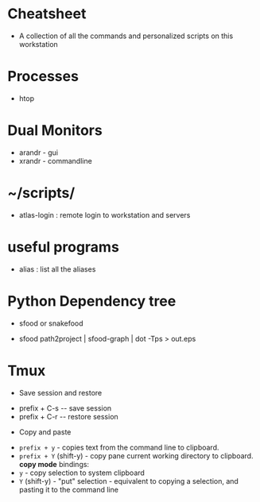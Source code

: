 # Cheatsheet
* A collection of all the commands and personalized scripts on this workstation

# Processes
* htop

# Dual Monitors
* arandr - gui
* xrandr - commandline

# ~/scripts/
* atlas-login : remote login to workstation and servers

# useful programs
* alias : list all the aliases

# Python Dependency tree
* sfood or snakefood
- sfood path2project | sfood-graph | dot -Tps > out.eps

# Tmux
* Save session and restore
- prefix + C-s -- save session
- prefix + C-r -- restore session

* Copy and paste
- `prefix + y` - copies text from the command line to clipboard.
- `prefix + Y` (shift-y) - copy pane current working directory to clipboard.
**copy mode** bindings:
- `y` - copy selection to system clipboard
- `Y` (shift-y) - "put" selection - equivalent to copying a selection, and
  pasting it to the command line
